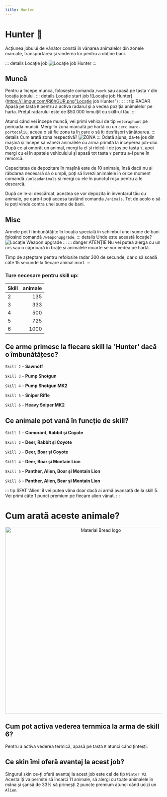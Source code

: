 ```yaml
---
title: Hunter
---
```



# Hunter 🐻
Acțiunea jobului de vânător constă în vânarea animalelor din zonele marcate, transportarea și vinderea lor pentru a obține bani.

::: details Locație job
![Locație job Hunter](https://i.imgur.com/2kYj4yH.png "Locație job Hunter")
:::
## Muncă
Pentru a începe munca, folosește comanda `/work` sau apasă pe tasta `Y` din locația jobului.
::: details Locație start job
![Locație job Hunter](https://i.imgur.com/Rj6hGUR.png"Locație job Hunter")
:::
::: tip RADAR
Apasă pe tasta `R` pentru a activa radarul și a vedea poziția animalelor pe harta. Prețul radarului este de $50.000 înmulțit cu skill-ul tău.
:::

Atunci când vei începe muncă, vei primi  vehicul de tip `veloraphunt` pe perioada muncii. Mergi în zona marcată pe hartă cu un `cerc maro-portocaliu`, aceea o să fie zona ta în care o să iți desfășori vânătoarea.
::: details Cum arată zona respectivă?
![ZONA](https://i.imgur.com/QO3xis0.png "Zona Hunter")
:::
Odată ajuns, da-te jos din mașînă și începe să vânezi animalele cu arma primită la începerea job-ului. După ce ai omorât un animal, mergi la el și ridică-l de jos pe tasta `Y`, apoi mergi cu el în spatele vehiculului și apasă tot tasta `Y` pentru a-l pune în remorcă.

Capacitatea de depozitare în mașînă este de 10 animale, însă dacă nu ai răbdarea necesară să o umpli, poți să livrezi animalele în orice moment comandă `/unloadanimals` și mergi cu ele în punctul roșu pentru a le descarcă.

După ce le-ai descărcat, acestea se vor depozita în inventarul tău cu animale, pe care-l poți accesa tastând comanda `/animals`. Tot de acolo o să le poți vinde contra unei sume de bani.

## Misc
Armele pot fi îmbunătățite în locația specială în schimbul unei sume de bani folosind comandă `/weaponupgrade`.
::: details Unde este această locație?
![Locație Weapon upgrade](https://i.imgur.com/Rj6hGUR.png "Locație weapon upgrade")
:::
::: danger ATENȚIE
Nu vei putea alerga cu un urs sau o căprioară în brațe și animalele moarte se vor vedea pe hartă. 

Timp de așteptare pentru refolosire radar 300 de secunde, dar o să scadă câte 15 secunde la fiecare animal mort.
::: 
### Ture necesare pentru skill up:

| Skill         |  animale   |
| ------------- | ----: |
| 2             | 135|
| 3             | 333|
| 4             | 500|
| 5             | 725|
| 6             | 1000|

## Ce arme primesc la fiecare skill la 'Hunter' dacă o îmbunătățesc?

`Skill 2` - **Sawnoff**

`Skill 3` - **Pump Shotgun**

`Skill 4` - **Pump Shotgun MK2**

`Skill 5` - **Sniper Rifle**

`Skill 6` - **Heavy Sniper MK2**

## Ce animale pot vană în funcție de skill?

`Skill 1` - **Comorant, Rabbit și Coyote**

`Skill 2` - **Deer, Rabbit și Coyote**

`Skill 3` - **Deer, Boar și Coyote**

`Skill 4` - **Deer, Boar și Montain Lion**

`Skill 5` - **Panther, Alien, Boar și Montain Lion**

`Skill 6` - **Panther, Alien, Bear și Montain Lion**

::: tip SFAT
'Alien' îl vei putea vâna doar dacă ai armă avansată de la skill 5. Vei primi câte 1 punct premium pe fiecare alien vânat.
:::
# Cum arată aceste animale?


<p align="center">
    <img width="600" src="https://i.imgur.com/OPrm6qj.png" alt="Material Bread logo">
</p>

## Cum pot activa vederea ternmica la arma de skill 6?

Pentru a activa vederea termică, apasă pe tasta `E` atunci când ținteșți.

## Ce skin îmi oferă avantaj la acest job?

Singurul skin ce-ți oferă avantaj la acest job este cel de tip `Winter V2`. Acesta îți va permite să încarci 11 animale, să alergi cu toate animalele în mâna și șansă de 33% să primeșți 2 puncte premium atunci când ucizi un `Alien`.
